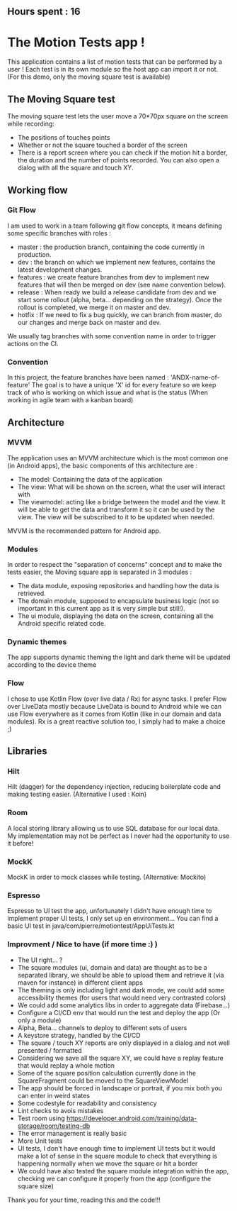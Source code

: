 ## Hours spent : 16

# The Motion Tests app !
This application contains a list of motion tests that can be performed by a user !
Each test is in its own module so the host app can import it or not. (For this demo, only the moving square test is available)

## The Moving Square test
The moving square test lets the user move a 70*70px square on the screen while recording:
* The positions of touches points
* Whether or not the square touched a border of the screen
* There is a report screen where you can check if the motion hit a border, the duration and the number of points recorded. You can also open a dialog with all the square and touch XY.

## Working flow
### Git Flow
I am used to work in a team following git flow concepts, it means defining some specific branches with roles :
- master : the production branch, containing the code currently in production.
- dev : the branch on which we implement new features, contains the latest development changes.
- features : we create feature branches from dev to implement new features that will then be merged on dev (see name convention below).
- release : When ready we build a release candidate from dev and we start some rollout (alpha, beta... depending on the strategy). Once the rollout is completed, we merge it on master and dev.
- hotfix : If we need to fix a bug quickly, we can branch from master, do our changes and merge back on master and dev.

We usually tag branches with some convention name in order to trigger actions on the CI.

### Convention
In this project, the feature branches have been named : 'ANDX-name-of-feature'
The goal is to have a unique 'X' id for every feature so we keep track of who is working on which issue and what is the status (When working in agile team with a kanban board)

## Architecture
### MVVM
The application uses an MVVM architecture which is the most common one (in Android apps), the basic components of this architecture are :
- The model: Containing the data of the application
- The view: What will be shown on the screen, what the user will interact with
- The viewmodel: acting like a bridge between the model and the view. It will be able to get the data and transform it so it can be used by the view. The view will be subscribed to it to be updated when needed.

MVVM is the recommended pattern for Android app.

### Modules
In order to respect the "separation of concerns" concept and to make the tests easier, the Moving square app is separated in 3 modules :
- The data module, exposing repositories and handling how the data is retrieved.
- The domain module, supposed to encapsulate business logic (not so important in this current app as it is very simple but still!).
- The ui module, displaying the data on the screen, containing all the Android specific related code.

### Dynamic themes
The app supports dynamic theming the light and dark theme will be updated according to the device theme

### Flow
I chose to use Kotlin Flow (over live data / Rx) for async tasks.
I prefer Flow over LiveData mostly because LiveData is bound to Android while we can use Flow everywhere as it comes from Kotlin (like in our domain and data modules).
Rx is a great reactive solution too, I simply had to make a choice ;)

## Libraries

### Hilt
Hilt (dagger) for the dependency injection, reducing boilerplate code and making testing easier. (Alternative I used : Koin)

### Room
A local storing library allowing us to use SQL database for our local data. My implementation may not be perfect as I never had the opportunity to use it before!

### MockK
MockK in order to mock classes while testing. (Alternative: Mockito)

### Espresso
Espresso to UI test the app, unfortunately I didn't have enough time to implement proper UI tests, I only set up en environment...
You can find a basic UI test in java/com/pierre/motiontest/AppUiTests.kt

### Improvment / Nice to have (if more time :) )
- The UI right... ?
- The square modules (ui, domain and data) are thought as to be a separated library, we should be able to upload them and retrieve it (via maven for instance) in different client apps
- The theming is only including light and dark mode, we could add some accessibility themes (for users that would need very contrasted colors)
- We could add some analytics libs in order to aggregate data (Firebase...)
- Configure a CI/CD env that would run the test and deploy the app (Or only a module)
- Alpha, Beta... channels to deploy to different sets of users
- A keystore strategy, handled by the CI/CD
- The square / touch XY reports are only displayed in a dialog and not well presented / formatted
- Considering we save all the square XY, we could have a replay feature that would replay a whole motion
- Some of the square position calculation currently done in the SquareFragment could be moved to the SquareViewModel
- The app should be forced in landscape or portrait, if you mix both you can enter in weird states
- Some codestyle for readability and consistency
- Lint checks to avois mistakes
- Test room using https://developer.android.com/training/data-storage/room/testing-db
- The error management is really basic
- More Unit tests
- UI tests, I don't have enough time to implement UI tests but it would make a lot of sense in the square module to check that everything is happening normally when we move the square or hit a border
- We could have also tested the square module integration within the app, checking we can configure it properly from the app (configure the square size)

Thank you for your time, reading this and the code!!!



